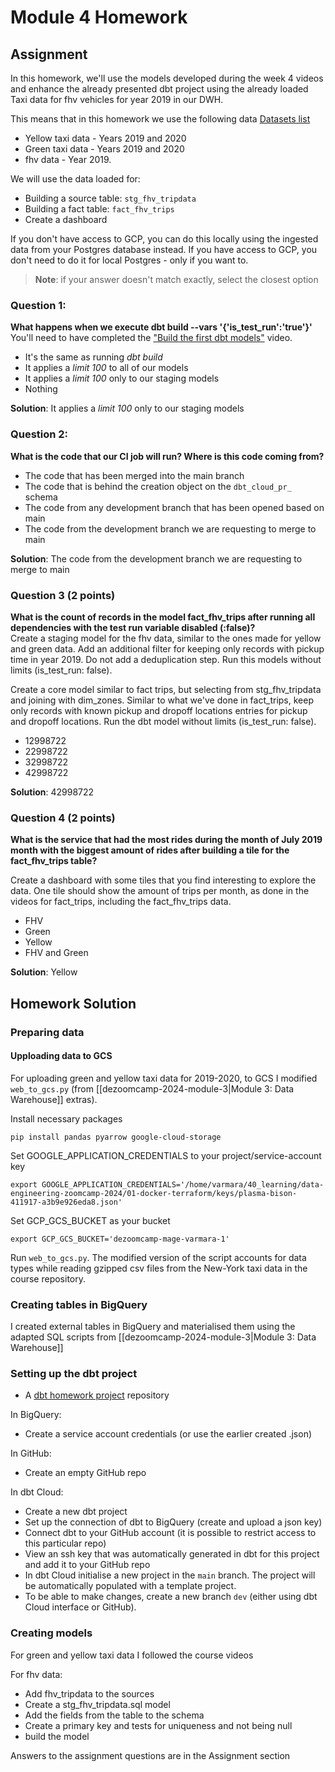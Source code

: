 # Module 4 Homework

## Assignment

In this homework, we'll use the models developed during the week 4 videos and enhance the already presented dbt project using the already loaded Taxi data for fhv vehicles for year 2019 in our DWH.

This means that in this homework we use the following data [Datasets list](https://github.com/DataTalksClub/nyc-tlc-data/)
* Yellow taxi data - Years 2019 and 2020
* Green taxi data - Years 2019 and 2020
* fhv data - Year 2019.

We will use the data loaded for:

* Building a source table: `stg_fhv_tripdata`
* Building a fact table: `fact_fhv_trips`
* Create a dashboard

If you don't have access to GCP, you can do this locally using the ingested data from your Postgres database
instead. If you have access to GCP, you don't need to do it for local Postgres - only if you want to.

> **Note**: if your answer doesn't match exactly, select the closest option

### Question 1:

**What happens when we execute dbt build --vars '{'is_test_run':'true'}'**
You'll need to have completed the ["Build the first dbt models"](https://www.youtube.com/watch?v=UVI30Vxzd6c) video.

- It's the same as running _dbt build_
- It applies a _limit 100_ to all of our models
- It applies a _limit 100_ only to our staging models
- Nothing

**Solution**: It applies a _limit 100_ only to our staging models

### Question 2:

**What is the code that our CI job will run? Where is this code coming from?**  

- The code that has been merged into the main branch
- The code that is behind the creation object on the `dbt_cloud_pr_` schema
- The code from any development branch that has been opened based on main
- The code from the development branch we are requesting to merge to main

**Solution**: The code from the development branch we are requesting to merge to main

### Question 3 (2 points)

**What is the count of records in the model fact_fhv_trips after running all dependencies with the test run variable disabled (:false)?**  
Create a staging model for the fhv data, similar to the ones made for yellow and green data. Add an additional filter for keeping only records with pickup time in year 2019.
Do not add a deduplication step. Run this models without limits (is_test_run: false).

Create a core model similar to fact trips, but selecting from stg_fhv_tripdata and joining with dim_zones.
Similar to what we've done in fact_trips, keep only records with known pickup and dropoff locations entries for pickup and dropoff locations.
Run the dbt model without limits (is_test_run: false).

- 12998722
- 22998722
- 32998722
- 42998722

**Solution**: 42998722

### Question 4 (2 points)

**What is the service that had the most rides during the month of July 2019 month with the biggest amount of rides after building a tile for the fact_fhv_trips table?**

Create a dashboard with some tiles that you find interesting to explore the data. One tile should show the amount of trips per month, as done in the videos for fact_trips, including the fact_fhv_trips data.

- FHV
- Green
- Yellow
- FHV and Green

**Solution**: Yellow
## Homework Solution

### Preparing data

#### Upploading data to GCS

For uploading green and yellow taxi data for 2019-2020, to GCS I modified `web_to_gcs.py` (from [[dezoomcamp-2024-module-3|Module 3: Data Warehouse]] extras).

Install necessary packages

`pip install pandas pyarrow google-cloud-storage`

Set GOOGLE_APPLICATION_CREDENTIALS to your project/service-account key

`export GOOGLE_APPLICATION_CREDENTIALS='/home/varmara/40_learning/data-engineering-zoomcamp-2024/01-docker-terraform/keys/plasma-bison-411917-a3b9e926eda8.json'`

Set GCP_GCS_BUCKET as your bucket

`export GCP_GCS_BUCKET='dezoomcamp-mage-varmara-1'`

Run `web_to_gcs.py`. The modified version of the script accounts for data types while reading gzipped csv files from the New-York taxi data in the course repository.

### Creating tables in BigQuery

I created external tables in BigQuery and materialised them using the adapted SQL scripts from [[dezoomcamp-2024-module-3|Module 3: Data Warehouse]]

### Setting up the dbt project

- A [dbt homework project](https://github.com/varmara/dbt-project_data-engineering) repository

In BigQuery:

- Create a service account credentials (or use the earlier created .json)

In GitHub:

- Create an empty GitHub repo

In dbt Cloud:

- Create a new dbt project
- Set up the connection of dbt to BigQuery (create and upload a json key)
- Connect dbt to your GitHub account (it is possible to restrict access to this particular repo)
- View an ssh key that was automatically generated in dbt for this project and add it to your GitHub repo
- In dbt Cloud initialise a new project in the `main` branch. The project will be automatically populated with a template project.
- To be able to make changes, create a new branch `dev` (either using dbt Cloud interface or GitHub).

### Creating models

For green and yellow taxi data I followed the course videos

For fhv data:

- Add fhv_tripdata to the sources
- Create a stg_fhv_tripdata.sql model
- Add the fields from the table to the schema
- Create a primary key and tests for uniqueness and not being null
- build the model

Answers to the assignment questions are in the Assignment section
